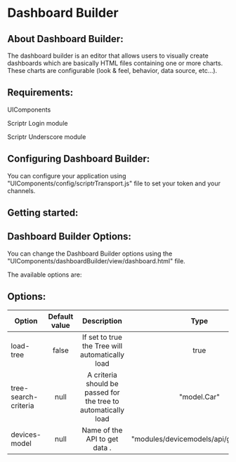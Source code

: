 # Dashboard Builder 

## About Dashboard Builder:
 
  The dashboard builder is an editor that allows users to visually create dashboards which are basically HTML files containing one or more charts. These charts are configurable (look & feel, behavior, data source, etc...).
  
  
## Requirements:

  UIComponents
  
  Scriptr Login module
  
  Scriptr Underscore module

## Configuring Dashboard Builder:
  
 You can configure your application using "UIComponents/config/scriptrTransport.js" file to set your token and your channels.
 
## Getting started:

  
## Dashboard Builder Options:

You can change the Dashboard Builder options using the "UIComponents/dashboardBuilder/view/dashboard.html" file.

The available options are:


## Options:

| Option        | Default value   | Description   | Type | Required   |
| ------------- |:-------------:|:-------------:|:-------------:|:----------|
  load-tree     | false	 | If set to true the Tree will automatically load | true  | NO
   tree-search-criteria  | null | A criteria should be passed for the tree to automatically load | "model.Car"  | required if load-tree is true
  devices-model     | null	 | Name of the API to get data . | "modules/devicemodels/api/getSensors"  | NO

 
